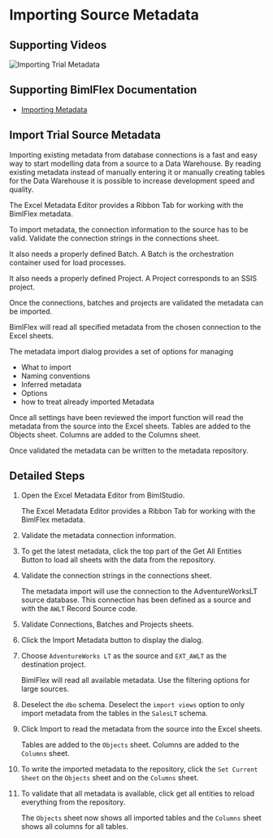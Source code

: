 # Importing Source Metadata

## Supporting Videos

![Importing Trial Metadata](https://www.youtube.com/watch?v=uv1aB0psMzc?rel=0&autoplay=0)

## Supporting BimlFlex Documentation

- [Importing Metadata](https://varigence.com/Documentation/BimlFlex/Article/Importing+Metadata)

## Import Trial Source Metadata

Importing existing metadata from database connections is a fast and easy way to start modelling data from a source to a Data Warehouse. By reading existing metadata instead of manually entering it or manually creating tables for the Data Warehouse it is possible to increase development speed and quality.

The Excel Metadata Editor provides a Ribbon Tab for working with the BimlFlex metadata.

To import metadata, the connection information to the source has to be valid. Validate the connection strings in the connections sheet.

It also needs a properly defined Batch. A Batch is the orchestration container used for load processes.

It also needs a properly defined Project. A Project corresponds to an SSIS project.

Once the connections, batches and projects are validated the metadata can be imported.

BimlFlex will read all specified metadata from the chosen connection to the Excel sheets.

The metadata import dialog provides a set of options for managing

- What to import
- Naming conventions
- Inferred metadata
- Options
- how to treat already imported Metadata

Once all settings have been reviewed the import function will read the metadata from the source into the Excel sheets.
Tables are added to the Objects sheet. Columns are added to the Columns sheet.

Once validated the metadata can be written to the metadata repository.

## Detailed Steps

1. Open the Excel Metadata Editor from BimlStudio.

    The Excel Metadata Editor provides a Ribbon Tab for working with the BimlFlex metadata.

1. Validate the metadata connection information.

1. To get the latest metadata, click the top part of the Get All Entities Button to load all sheets with the data from the repository.

1. Validate the connection strings in the connections sheet.

    The metadata import will use the connection to the AdventureWorksLT source database. This connection has been defined as a source and with the `AWLT` Record Source code.

1. Validate Connections, Batches and Projects sheets.

1. Click the Import Metadata button to display the dialog.

1. Choose `AdventureWorks LT` as the source and `EXT_AWLT` as the destination project.

    BimlFlex will read all available metadata. Use the filtering options for large sources.

1. Deselect the `dbo` schema. Deselect the `import views` option to only import metadata from the tables in the `SalesLT` schema.

1. Click Import to read the metadata from the source into the Excel sheets.

    Tables are added to the `Objects` sheet. Columns are added to the `Columns` sheet.

1. To write the imported metadata to the repository, click the `Set Current Sheet` on the `Objects` sheet and on the `Columns` sheet.

1. To validate that all metadata is available, click get all entities to reload everything from the repository.

    The `Objects` sheet now shows all imported tables and the `Columns` sheet shows all columns for all tables.
